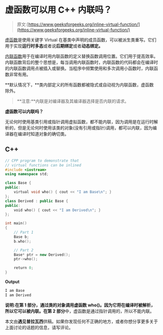 # 虚函数可以用 C++ 内联吗？

> 原文:[https://www.geeksforgeeks.org/inline-virtual-function/](https://www.geeksforgeeks.org/inline-virtual-function/)

[虚函数](https://www.geeksforgeeks.org/virtual-functions-and-runtime-polymorphism-in-c-set-1-introduction/)是使用关键字 Virtual 在基类中声明的成员函数，可以被派生类重写。它们用于实现**运行时多态**或者说**后期绑定**或者**动态绑定。**

[内联函数](https://www.geeksforgeeks.org/inline-functions-cpp/)用于在编译时用内联函数的定义替换函数调用位置。它们用于提高效率。内联函数背后的整个思想是，每当调用内联函数时，内联函数的代码都会在编译时的内联函数调用点被插入或替换。当程序中频繁使用和多次调用小函数时，内联函数非常有用。

**默认情况下，**类内部定义的所有函数都被隐式或自动视为内联函数，虚函数除外。

> **注意:**内联是对编译器及其编译器选择是否内联的请求。

**虚函数可以内联吗？**

无论何时使用基类引用或指针调用虚拟函数，都不能内联，因为调用是在运行时解析的，但是无论何时使用该类的对象(没有引用或指针)调用，都可以内联，因为编译器在编译时知道对象的确切类。

## C++

```cpp
// CPP program to demonstrate that
// virtual functions can be inlined
#include <iostream>
using namespace std;

class Base {
public:
    virtual void who() { cout << "I am Base\n"; }
};
class Derived : public Base {
public:
    void who() { cout << "I am Derived\n"; }
};

int main()
{
    // Part 1
    Base b;
    b.who();

    // Part 2
    Base* ptr = new Derived();
    ptr->who();

    return 0;
}
```

**Output**

```cpp
I am Base
I am Derived
```

**说明:**在**第 1 部分，**通过类的对象调用虚函数 who()。因为它将在编译时被解析，所以它可以被内联。在**第 2 部分**中，虚函数是通过指针调用的，所以不能内联。

本文由**遇见普拉瓦西**供稿。如果你发现任何不正确的地方，或者你想分享更多关于上面讨论的话题的信息，请写评论。